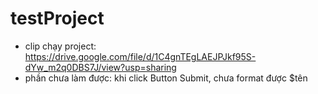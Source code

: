 # testProject

- clip chạy project: https://drive.google.com/file/d/1C4gnTEgLAEJPJkf95S-dYw_m2q0DBS7J/view?usp=sharing
- phần chưa làm được: khi click Button Submit, chưa format được $tên
